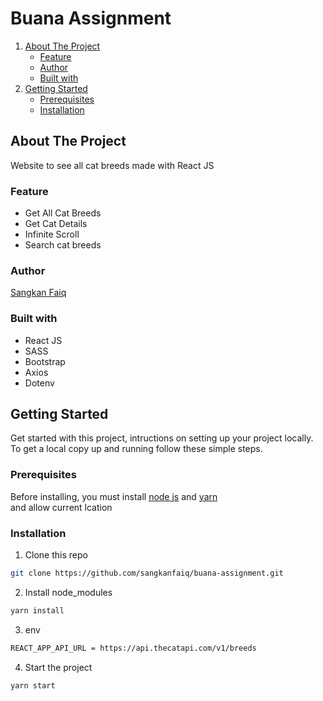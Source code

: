 # Buana Assignment

<ol>
    <li>
      <a href="#about-the-project">About The Project</a>
      <ul>
        <li><a href="#feature">Feature</a></li>
        <li><a href="#author">Author</a></li>
        <li><a href="#built-with">Built with</a></li>
      </ul>
    </li>
    <li>
      <a href="#getting-started">Getting Started</a>
      <ul>
        <li><a href="#prerequisites">Prerequisites</a></li>
        <li><a href="#installation">Installation</a></li>
      </ul>
    </li>
</ol>

## About The Project
Website to see all cat breeds made with React JS

### Feature
- Get All Cat Breeds
- Get Cat Details
- Infinite Scroll
- Search cat breeds

### Author
[Sangkan Faiq](https://github.com/sangkanfaiq)

### Built with
- React JS
- SASS
- Bootstrap
- Axios
- Dotenv

## Getting Started

Get started with this project, intructions on setting up your project locally.<br />
To get a local copy up and running follow these simple steps.
### Prerequisites

Before installing, you must install [node js](https://nodejs.org) and [yarn](https://yarnpkg.com/getting-started/install)</br>
and allow current lcation

### Installation

1. Clone this repo
 
```sh
git clone https://github.com/sangkanfaiq/buana-assignment.git
```
2. Install node_modules
```sh
yarn install
```
3. env
```sh
REACT_APP_API_URL = https://api.thecatapi.com/v1/breeds
```
4. Start the project
```sh
yarn start
```
